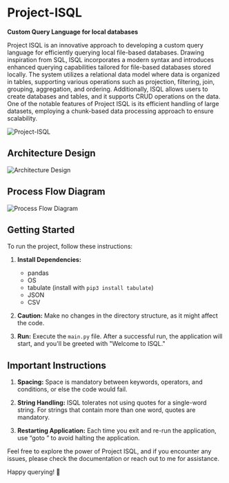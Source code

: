 # Project-ISQL

**Custom Query Language for local databases**

Project ISQL is an innovative approach to developing a custom query language for efficiently querying local file-based databases. Drawing inspiration from SQL, ISQL incorporates a modern syntax and introduces enhanced querying capabilities tailored for file-based databases stored locally. The system utilizes a relational data model where data is organized in tables, supporting various operations such as projection, filtering, join, grouping, aggregation, and ordering. Additionally, ISQL allows users to create databases and tables, and it supports CRUD operations on the data. One of the notable features of Project ISQL is its efficient handling of large datasets, employing a chunk-based data processing approach to ensure scalability.

![Project-ISQL](https://github.com/sujith-kamme/Project-ISQL/assets/142932988/68c9a365-5486-4687-9b59-8147d0696e03)

## Architecture Design

![Architecture Design](https://github.com/sujith-kamme/Project-ISQL/assets/142932988/ca297286-95de-4687-81b3-3ed4cefa8060)

## Process Flow Diagram

![Process Flow Diagram](https://github.com/sujith-kamme/Project-ISQL/assets/142932988/7e24ff0e-146a-4277-9988-a4e704f75469)

## Getting Started

To run the project, follow these instructions:

1. **Install Dependencies:**
   - pandas
   - OS
   - tabulate (install with `pip3 install tabulate`)
   - JSON
   - CSV

2. **Caution:**
   Make no changes in the directory structure, as it might affect the code.

3. **Run:**
   Execute the `main.py` file. After a successful run, the application will start, and you'll be greeted with "Welcome to ISQL."

## Important Instructions

1. **Spacing:**
   Space is mandatory between keywords, operators, and conditions, or else the code would fail.

2. **String Handling:**
   ISQL tolerates not using quotes for a single-word string. For strings that contain more than one word, quotes are mandatory.

3. **Restarting Application:**
   Each time you exit and re-run the application, use “goto <database name>” to avoid halting the application.

Feel free to explore the power of Project ISQL, and if you encounter any issues, please check the documentation or reach out to me for assistance.

Happy querying! 🚀
